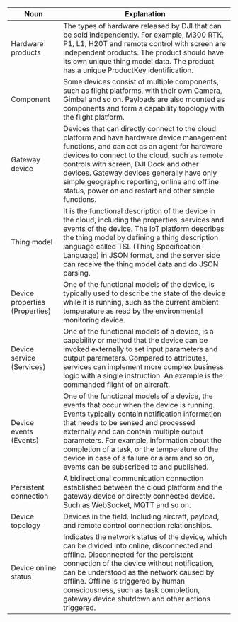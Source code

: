 | Noun                           | Explanation                                                  |
| ------------------------------ | ------------------------------------------------------------ |
| Hardware products              | The types of hardware released by DJI that can be sold independently. For example, M300 RTK, P1, L1, H20T and remote control with screen are independent products. The product should have its own unique thing model data. The product has a unique ProductKey identification. |
| Component                      | Some devices consist of multiple components, such as flight platforms, with their own Camera, Gimbal and so on. Payloads are also mounted as components and form a capability topology with the flight platform. |
| Gateway device                 | Devices that can directly connect to the cloud platform and have hardware device management functions, and can act as an agent for hardware devices to connect to the cloud, such as remote controls with screen, DJI Dock and other devices. Gateway devices generally have only simple geographic reporting, online and offline status, power on and restart and other simple functions. |
| Thing model                    | It is the functional description of the device in the cloud, including the properties, services and events of the device. The IoT platform describes the thing model by defining a thing description language called TSL (Thing Specification Language) in JSON format, and the server side can receive the thing model data and do JSON parsing. |
| Device properties (Properties) | One of the functional models of the device, is typically used to describe the state of the device while it is running, such as the current ambient temperature as read by the environmental monitoring device. |
| Device service (Services)      | One of the functional models of a device, is a capability or method that the device can be invoked externally to set input parameters and output parameters. Compared to attributes, services can implement more complex business logic with a single instruction. An example is the commanded flight of an aircraft. |
| Device events (Events)         | One of the functional models of a device, the events that occur when the device is running. Events typically contain notification information that needs to be sensed and processed externally and can contain multiple output parameters. For example, information about the completion of a task, or the temperature of the device in case of a failure or alarm and so on, events can be subscribed to and published. |
| Persistent connection          | A bidirectional communication connection established between the cloud platform and the gateway device or directly connected device. Such as WebSocket, MQTT and so on. |
| Device topology                | Devices in the field. Including aircraft, payload, and remote control connection relationships. |
| Device online status           | Indicates the network status of the device, which can be divided into online, disconnected and offline. Disconnected for the persistent connection of the device without notification, can be understood as the network caused by offline. Offline is triggered by human consciousness, such as task completion, gateway device shutdown and other actions triggered. |
